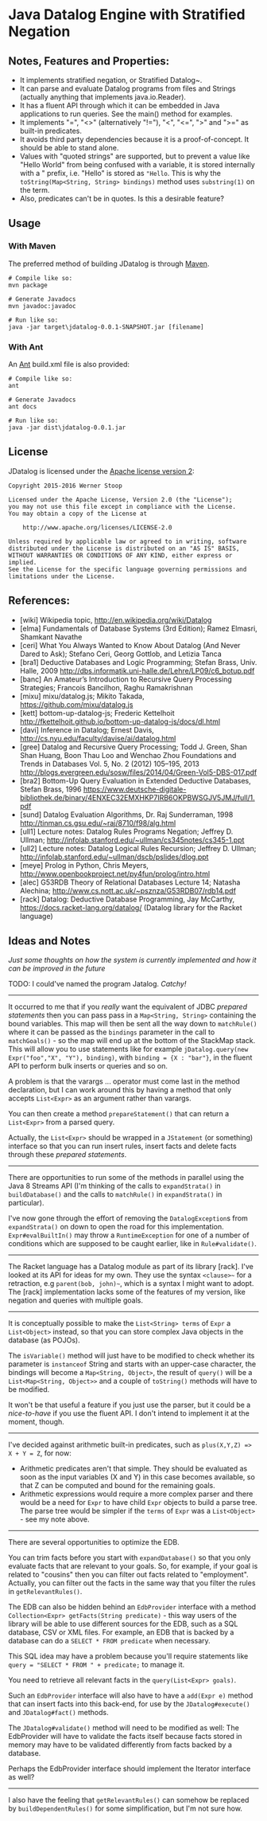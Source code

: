 # Java Datalog Engine with Stratified Negation

## Notes, Features and Properties:

* It implements stratified negation, or Stratified Datalog~.
* It can parse and evaluate Datalog programs from files and Strings (actually anything that implements java.io.Reader).
* It has a fluent API through which it can be embedded in Java applications to run queries. See the main() method for examples.
* It implements "=", "<>" (alternatively "!="), "<", "<=", ">" and ">=" as built-in predicates.
* It avoids third party dependencies because it is a proof-of-concept. It should be able to stand alone.
* Values with "quoted strings" are supported, but to prevent a value like "Hello World" from being confused with a variable, it is stored internally with a " prefix, i.e. "Hello" is stored as `"Hello`. 
    This is why the `toString(Map<String, String> bindings)` method uses `substring(1)` on the term.
* Also, predicates can't be in quotes. Is this a desirable feature?

## Usage

### With Maven

The preferred method of building JDatalog is through [Maven](https://maven.apache.org/).

    # Compile like so:
    mvn package
    
    # Generate Javadocs
    mvn javadoc:javadoc

    # Run like so:
    java -jar target\jdatalog-0.0.1-SNAPSHOT.jar [filename]
    
### With Ant

An [Ant](http://ant.apache.org/) build.xml file is also provided:

    # Compile like so:
    ant 
    
    # Generate Javadocs
    ant docs
    
    # Run like so:
    java -jar dist\jdatalog-0.0.1.jar


## License

JDatalog is licensed under the [Apache license version 2](http://www.apache.org/licenses/LICENSE-2.0):

    Copyright 2015-2016 Werner Stoop
    
    Licensed under the Apache License, Version 2.0 (the "License");
    you may not use this file except in compliance with the License.
    You may obtain a copy of the License at
    
        http://www.apache.org/licenses/LICENSE-2.0
    
    Unless required by applicable law or agreed to in writing, software
    distributed under the License is distributed on an "AS IS" BASIS,
    WITHOUT WARRANTIES OR CONDITIONS OF ANY KIND, either express or implied.
    See the License for the specific language governing permissions and
    limitations under the License.

## References:

* [wiki]  Wikipedia topic, http://en.wikipedia.org/wiki/Datalog
* [elma]  Fundamentals of Database Systems (3rd Edition); Ramez Elmasri, Shamkant Navathe
* [ceri]  What You Always Wanted to Know About Datalog (And Never Dared to Ask); Stefano Ceri, Georg Gottlob, and Letizia Tanca
* [bra1]  Deductive Databases and Logic Programming; Stefan Brass, Univ. Halle, 2009
            http://dbs.informatik.uni-halle.de/Lehre/LP09/c6_botup.pdf
* [banc]  An Amateur’s Introduction to Recursive Query Processing Strategies; Francois Bancilhon, Raghu Ramakrishnan
* [mixu]  mixu/datalog.js; Mikito Takada, https://github.com/mixu/datalog.js
* [kett]  bottom-up-datalog-js; Frederic Kettelhoit http://fkettelhoit.github.io/bottom-up-datalog-js/docs/dl.html
* [davi]  Inference in Datalog; Ernest Davis, http://cs.nyu.edu/faculty/davise/ai/datalog.html
* [gree]  Datalog and Recursive Query Processing; Todd J. Green, Shan Shan Huang, Boon Thau Loo and Wenchao Zhou
            Foundations and Trends in Databases Vol. 5, No. 2 (2012) 105–195, 2013
            http://blogs.evergreen.edu/sosw/files/2014/04/Green-Vol5-DBS-017.pdf
* [bra2]  Bottom-Up Query Evaluation in Extended Deductive Databases, Stefan Brass, 1996
            https://www.deutsche-digitale-bibliothek.de/binary/4ENXEC32EMXHKP7IRB6OKPBWSGJV5JMJ/full/1.pdf
* [sund]  Datalog Evaluation Algorithms, Dr. Raj Sunderraman, 1998
            http://tinman.cs.gsu.edu/~raj/8710/f98/alg.html
* [ull1]  Lecture notes: Datalog Rules Programs Negation; Jeffrey D. Ullman;
            http://infolab.stanford.edu/~ullman/cs345notes/cs345-1.ppt
* [ull2]  Lecture notes: Datalog Logical Rules Recursion; Jeffrey D. Ullman;
            http://infolab.stanford.edu/~ullman/dscb/pslides/dlog.ppt
* [meye]  Prolog in Python, Chris Meyers, http://www.openbookproject.net/py4fun/prolog/intro.html
* [alec]  G53RDB Theory of Relational Databases Lecture 14; Natasha Alechina;
            http://www.cs.nott.ac.uk/~psznza/G53RDB07/rdb14.pdf
* [rack]  Datalog: Deductive Database Programming, Jay McCarthy, https://docs.racket-lang.org/datalog/
            (Datalog library for the Racket language)

## Ideas and Notes

*Just some thoughts on how the system is currently implemented and how it can be improved in the future*

TODO: I could've named the program Jatalog. _Catchy!_

----

It occurred to me that if you *really* want the equivalent of JDBC *prepared statements* then you can pass pass in a `Map<String, String>` containing
the bound variables. This map will then be sent all the way down to `matchRule()` where it can be passed as the `bindings` parameter in the call
to `matchGoals()` - so the map will end up at the bottom of the StackMap stack.
This will allow you to use statements like for example `jDatalog.query(new Expr("foo","X", "Y"), binding)`, with `binding = {X : "bar"}`, in the fluent API to perform bulk inserts or queries and so on.

A problem is that the varargs ... operator must come last in the method declaration, but I can work around this by having a method that only accepts 
`List<Expr>` as an argument rather than varargs.

You can then create a method `prepareStatement()` that can return a `List<Expr>` from a parsed query.

Actually, the `List<Expr>` should be wrapped in a `JStatement` (or something) interface so that you can run insert rules, insert facts and delete facts through these *prepared statements*.

----

There are opportunities to run some of the methods in parallel using the Java 8 Streams API (I'm thinking of the calls to 
`expandStrata()` in `buildDatabase()` and the calls to `matchRule()` in `expandStrata()` in particular).

I've now gone through the effort of removing the `DatalogException`s from `expandStrata()` on down to open the road for this
implementation. `Expr#evalBuiltIn()` may throw a `RuntimeException` for one of a number of conditions which are supposed to be
caught earlier, like in `Rule#validate()`.

----

The Racket language has a Datalog module as part of its library [rack]. I've looked at its API for ideas for my own. They use the syntax `<clause>~` for a retraction, e.g `parent(bob, john)~`, which is a syntax I might want to adopt. The [rack] implementation lacks some of the features of my version, like negation and queries with multiple goals.

----

It is conceptually possible to make the `List<String> terms` of `Expr` a `List<Object>` instead, so that you can store complex Java objects in the database (as POJOs). 

The `isVariable()` method will just have to be modified to check whether its parameter is `instanceof` String and starts with an upper-case character, the bindings will become a `Map<String, Object>`, the result of `query()` will be a `List<Map<String, Object>>` and a couple of `toString()` methods will have to be modified. 

It won't be that useful a feature if you just use the parser, but it could be a *nice-to-have* if you use the fluent API. I don't intend to implement it at the moment, though.

----

I've decided against arithmetic built-in predicates, such as `plus(X,Y,Z) => X + Y = Z`, for now:

* Arithmetic predicates aren't that simple. They should be evaluated as soon as the input variables (X and Y) in this case becomes available, so that Z can be computed and bound for the remaining goals.
* Arithmetic expressions would require a more complex parser and there would be a need for `Expr` to have child `Expr` objects to build a parse tree. The parse tree would be simpler if the `terms` of `Expr` was a `List<Object>` - see my note above.

----

There are several opportunities to optimize the EDB.

You can trim facts before you start with `expandDatabase()` so that you only evaluate facts that are relevant to your goals.
So, for example, if your goal is related to "cousins" then you can filter out facts related to "employment".
Actually, you can filter out the facts in the same way that you filter the rules in `getRelevantRules()`.

The EDB can also be hidden behind an `EdbProvider` interface with a method `Collection<Expr> getFacts(String predicate)` - this way 
users of the library will be able to use different sources for the EDB, such as a SQL database, CSV or XML files. For example, an EDB that is 
backed by a database can do a `SELECT * FROM predicate` when necessary. 

This SQL idea may have a problem because you'll require statements like `query = "SELECT * FROM " + predicate;` to manage it.  

You need to retrieve all relevant facts in the `query(List<Expr> goals)`.

Such an `EdbProvider` interface will also have to have a `add(Expr e)` method that can insert facts into this back-end, for use by the 
`JDatalog#execute()` and `JDatalog#fact()` methods.

The `JDatalog#validate()` method will need to be modified as well: The EdbProvider will have to validate the facts itself because
facts stored in memory may have to be validated differently from facts backed by a database.

Perhaps the EdbProvider interface should implement the Iterator interface as well?

----

I also have the feeling that `getRelevantRules()` can somehow be replaced by `buildDependentRules()` for some simplification, but I'm
not sure how.

